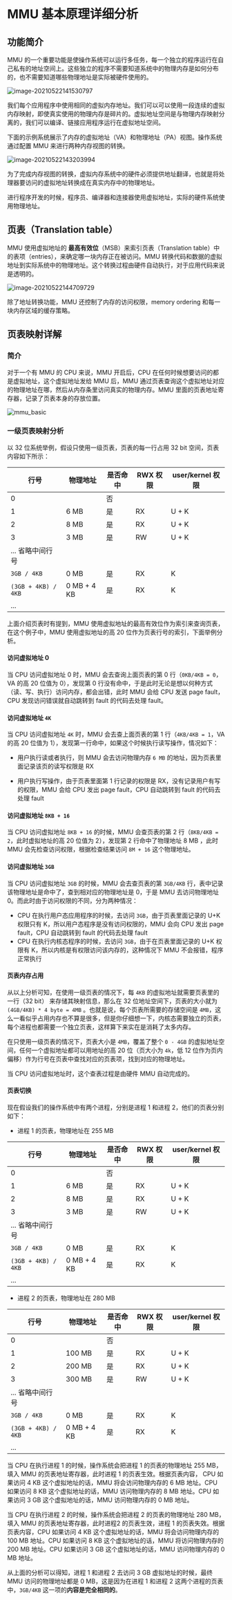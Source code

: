 # MMU 基本原理详细分析

## 功能简介

MMU 的一个重要功能是使操作系统可以运行多任务，每一个独立的程序运行在自己私有的地址空间上。这些独立的程序不需要知道系统中的物理内存是如何分布的，也不需要知道哪些物理地址是实际被硬件使用的。

![image-20210522141530797](figures/image-20210522141530797.png)

我们每个应用程序中使用相同的虚拟内存地址。我们可以可以使用一段连续的虚拟内存映射，即使真实使用的物理内存是碎片的。虚拟地址空间是与物理内存映射分离的，我们可以编译、链接应用程序运行在虚拟地址空间。

下面的示例系统展示了内存的虚拟地址（VA）和物理地址（PA）视图。操作系统通过配置 MMU 来进行两种内存视图的转换。

![image-20210522143203994](figures/image-20210522143203994.png)

为了完成内存视图的转换，虚拟内存系统中的硬件必须提供地址翻译，也就是将处理器要访问的虚拟地址转换成在真实内存中的物理地址。

进行程序开发的时候，程序员、编译器和连接器使用虚拟地址，实际的硬件系统使用物理地址。

## 页表（Translation table）

MMU 使用虚拟地址的 **最高有效位**（MSB）来索引页表（Translation table）中的表项（entries），来确定哪一块内存正在被访问。MMU 转换代码和数据的虚拟地址到实际系统中的物理地址。这个转换过程由硬件自动执行，对于应用代码来说是透明的。

![image-20210522144709729](figures/image-20210522144709729.png)

除了地址转换功能，MMU 还控制了内存的访问权限，memory ordering 和每一块内存区域的缓存策略。

## 页表映射详解

### 简介

对于一个有 MMU 的 CPU 来说，MMU 开启后，CPU 在任何时候想要访问的都是虚拟地址，这个虚拟地址发给 MMU 后，MMU 通过页表查询这个虚拟地址对应的物理地址在哪，然后从内存条里访问真实的物理内存。MMU 里面的页表地址寄存器，记录了页表本身的存放位置。

![mmu_basic](figures/mmu_basic.png)

### 一级页表映射分析

以 32 位系统举例，假设只使用一级页表，页表的每一行占用 32 bit 空间，页表内容如下所示：

| 行号                | 物理地址    | 是否命中 | RWX 权限 | user/kernel 权限 |
| ------------------- | ----------- | -------- | -------- | ---------------- |
| 0                   |             | 否       |          |                  |
| 1                   | 6 MB        | 是       | RX       | U + K            |
| 2                   | 8 MB        | 是       | RX       | U + K            |
| 3                   | 3 MB        | 是       | RW       | U + K            |
| ... 省略中间行号    |             |          |          |                  |
| `3GB / 4KB`         | 0 MB        | 是       | RX       | K                |
| `(3GB + 4KB) / 4KB` | 0 MB + 4 KB | 是       | RX       | K                |
| ...                 |             |          |          |                  |

上面介绍页表时有提到，MMU 使用虚拟地址的最高有效位作为索引来查询页表，在这个例子中，MMU 使用虚拟地址的高 20 位作为页表行号的索引，下面举例分析。

####  访问虚拟地址 0 

当 CPU 访问虚拟地址 0 时，MMU 会去查询上面页表的第 0 行（`0KB/4KB = 0`，VA 的高 20 位值为 0），发现第 0 行没有命中，于是此时无论是想以何种方式（读、写、执行）访问内存，都会出错，此时 MMU 会给 CPU 发送 page fault，CPU 发现访问错误就自动跳转到 fault 的代码去处理 fault。

####  访问虚拟地址 `4K`

当 CPU 访问虚拟地址 `4K` 时，MMU 会去查上面页表的第 1 行（`4KB/4KB = 1`，VA 的高 20 位值为 1），发现第一行命中，如果这个时候执行读写操作，情况如下：

- 用户执行读或者执行，则 MMU 会去访问物理内存 `6 MB` 的地址，因为页表里面记录该页的读写权限是 RX

- 用户执行写操作，由于页表里面第 1 行记录的权限是 RX，没有记录用户有写的权限，MMU 会给 CPU 发出 page fault，CPU 自动跳转到 fault 的代码去处理 fault

####  访问虚拟地址 `8KB + 16`

当 CPU 访问虚拟地址 `8KB + 16` 的时候，MMU 会查页表的第 2 行（`8KB/4KB = 2`，此时虚拟地址的高 20 位值为 2），发现第 2 行命中了物理地址 8 MB ，此时 MMU 会先检查访问权限，根据检查结果访问  `8M + 16` 这个物理地址。

####  访问虚拟地址 `3GB`

当 CPU 访问虚拟地址 `3GB` 的时候，MMU 会去查页表的第  `3GB/4KB` 行，表中记录该物理地址是命中了，查到相对应的物理地址是 0，于是 MMU 去访问物理地址 0。而此时由于访问权限的不同，分为两种情况：

- CPU 在执行用户态应用程序的时候，去访问 `3GB`，由于页表里面记录的 U+K 权限只有 K，所以用户态程序是没有访问权限的，MMU 会向 CPU 发出 page fault，CPU 自动跳转到 fault 的代码去处理 fault
- CPU 在执行内核态程序的时候，去访问 `3GB`，由于在页表里面记录的 U+K 权限有 K，所以内核是有权限访问该内存的，这种情况下 MMU 不会报错，程序正常执行

#### 页表内存占用

从以上分析可知，在使用一级页表的情况下，每 `4KB` 的虚拟地址就需要页表里的一行（32 bit） 来存储其映射信息，那么在 32 位地址空间下，页表的大小就为 `(4GB/4KB) * 4 byte = 4MB` 。也就是说，每个页表所需要的存储空间是 `4MB`，这么一看似乎占用内存也不算是很多，但是你仔细想一下，内核态需要独立的页表，每个进程也都需要一个独立页表，这样算下来实在是消耗了太多内存。

在只使用一级页表的情况下，页表大小是 `4MB`，覆盖了整个 `0 - 4GB` 的虚拟地址空间，任何一个虚拟地址都可以用地址的高 20 位（页大小为 `4k`，低 12 位作为页内偏移）作为行号在页表中查找对应的页表项，找到对应的物理地址。

当 CPU 访问虚拟地址时，这个查表过程是由硬件 MMU 自动完成的。

#### 页表切换

现在假设我们的操作系统中有两个进程，分别是进程 1 和进程 2，他们的页表分别如下：

- 进程 1 的页表，物理地址在 255 MB

| 行号                | 物理地址    | 是否命中 | RWX 权限 | user/kernel 权限 |
| ------------------- | ----------- | -------- | -------- | ---------------- |
| 0                   |             | 否       |          |                  |
| 1                   | 6 MB        | 是       | RX       | U + K            |
| 2                   | 8 MB        | 是       | RX       | U + K            |
| 3                   | 3 MB        | 是       | RW       | U + K            |
| ... 省略中间行号    |             |          |          |                  |
| `3GB / 4KB`         | 0 MB        | 是       | RX       | K                |
| `(3GB + 4KB) / 4KB` | 0 MB + 4 KB | 是       | RX       | K                |
| ...                 |             |          |          |                  |

- 进程 2 的页表，物理地址在 280 MB

| 行号                | 物理地址    | 是否命中 | RWX 权限 | user/kernel 权限 |
| ------------------- | ----------- | -------- | -------- | ---------------- |
| 0                   |             | 否       |          |                  |
| 1                   | 100 MB      | 是       | RX       | U + K            |
| 2                   | 200 MB      | 是       | RX       | U + K            |
| 3                   | 300 MB      | 是       | RW       | U + K            |
| ... 省略中间行号    |             |          |          |                  |
| `3GB / 4KB`         | 0 MB        | 是       | RX       | K                |
| `(3GB + 4KB) / 4KB` | 0 MB + 4 KB | 是       | RX       | K                |
| ...                 |             |          |          |                  |

当 CPU 在执行进程 1 的时候，操作系统会把进程 1 的页表的物理地址 255 MB，填入 MMU 的页表地址寄存器，此时进程 1 的页表生效。根据页表内容， CPU 如果访问 4 KB 这个虚拟地址的话，MMU 将会访问物理内存的 6 MB 地址。CPU 如果访问 8 KB 这个虚拟地址的话，MMU 访问物理内存的 8 MB 地址。CPU 如果访问 3 GB 这个虚拟地址的话，MMU 访问物理内存的 0 MB 地址。

当 CPU 在执行进程 2 的时候，操作系统会把进程 2 的页表的物理地址 280 MB，填入 MMU 的页表地址寄存器，此时进程2 的页表生效，进程 1 的页表失效。根据页表内容，CPU 如果访问 4 KB 这个虚拟地址的话，MMU 将会访问物理内存的 100 MB 地址。CPU 如果访问 8 KB 这个虚拟地址的话，MMU 将访问物理内存的 200 MB 地址。CPU 如果访问 3 GB 这个虚拟地址的话，MMU 访问物理内存的 0 MB 地址。

从上面的分析可以得知，进程 1 和进程 2 去访问 3 GB 虚拟地址的时候，最终 MMU 访问的物理地址都是 0 MB，这是因为在进程 1 和进程 2 这两个进程的页表中，`3GB/4KB`  这一项的**内容是完全相同的**。